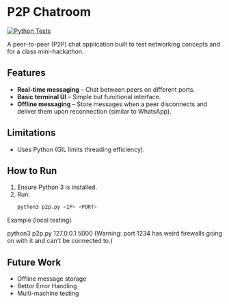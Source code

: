 # P2P Chatroom  
[![Python Tests](https://github.com/aamaya33/p2p-chatroom/actions/workflows/python-package-conda.yml/badge.svg)](https://github.com/aamaya33/p2p-chatroom/actions/workflows/python-package-conda.yml)


A peer-to-peer (P2P) chat application built to test networking concepts and for a class mini-hackathon.  

## Features  
- **Real-time messaging** – Chat between peers on different ports.  
- **Basic terminal UI** – Simple but functional interface.  
- **Offline messaging** – Store messages when a peer disconnects and deliver them upon reconnection (similar to WhatsApp).  

## Limitations  
- Uses Python (GIL limits threading efficiency).  

## How to Run  
1. Ensure Python 3 is installed.  
2. Run:  
   ```sh
   python3 p2p.py <IP> <PORT>

Example (local testing) 

python3 p2p.py 127.0.0.1 5000 (Warning: port 1234 has weird firewalls going on with it and can't be connected to.)

## Future Work 

- Offline message storage
- Bettor Error Handling
- Multi-machine testing
